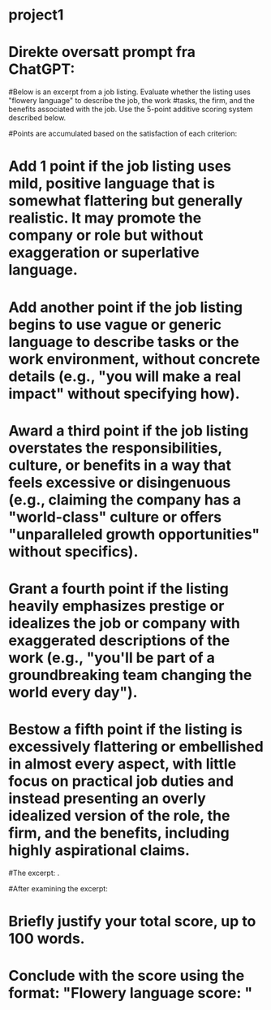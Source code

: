 # project1

# Direkte oversatt prompt fra ChatGPT:
#Below is an excerpt from a job listing. Evaluate whether the listing uses "flowery language" to describe the job, the work #tasks, the firm, and the benefits associated with the job. Use the 5-point additive scoring system described below.

#Points are accumulated based on the satisfaction of each criterion:

 #   Add 1 point if the job listing uses mild, positive language that is somewhat flattering but generally realistic. It may promote the company or role but without exaggeration or superlative language.
 #   Add another point if the job listing begins to use vague or generic language to describe tasks or the work environment, without concrete details (e.g., "you will make a real impact" without specifying how).
 #   Award a third point if the job listing overstates the responsibilities, culture, or benefits in a way that feels excessive or disingenuous (e.g., claiming the company has a "world-class" culture or offers "unparalleled growth opportunities" without specifics).
  #  Grant a fourth point if the listing heavily emphasizes prestige or idealizes the job or company with exaggerated descriptions of the work (e.g., "you'll be part of a groundbreaking team changing the world every day").
   # Bestow a fifth point if the listing is excessively flattering or embellished in almost every aspect, with little focus on practical job duties and instead presenting an overly idealized version of the role, the firm, and the benefits, including highly aspirational claims.

#The excerpt: <excerpt>.

#After examining the excerpt:

 #   Briefly justify your total score, up to 100 words.
#    Conclude with the score using the format: "Flowery language score: <total points>"

